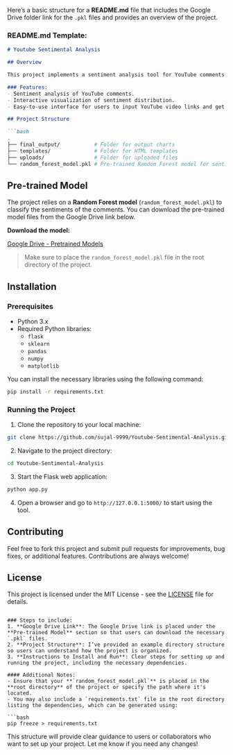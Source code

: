 Here’s a basic structure for a **README.md** file that includes the Google Drive folder link for the `.pkl` files and provides an overview of the project.

### **README.md** Template:

```markdown
# Youtube Sentimental Analysis

## Overview

This project implements a sentiment analysis tool for YouTube comments using machine learning techniques. The core part of the project involves analyzing YouTube video comments to categorize them into different sentiment classes using a pre-trained model. This model uses a **Random Forest classifier** and is stored in a `.pkl` file.

### Features:
- Sentiment analysis of YouTube comments.
- Interactive visualization of sentiment distribution.
- Easy-to-use interface for users to input YouTube video links and get sentiment analysis results.

## Project Structure

```bash
.
├── final_output/           # Folder for output charts
├── templates/              # Folder for HTML templates
├── uploads/                # Folder for uploaded files
└── random_forest_model.pkl # Pre-trained Random Forest model for sentiment analysis
```

## Pre-trained Model

The project relies on a **Random Forest model** (`random_forest_model.pkl`) to classify the sentiments of the comments. You can download the pre-trained model files from the Google Drive link below.

**Download the model:**

[Google Drive - Pretrained Models](https://drive.google.com/drive/folders/1Pw7C_syJAycM8p6y2-BwF8L_rERtmlmQ?usp=sharing)

> Make sure to place the `random_forest_model.pkl` file in the root directory of the project.

## Installation

### Prerequisites

- Python 3.x
- Required Python libraries:
  - `flask`
  - `sklearn`
  - `pandas`
  - `numpy`
  - `matplotlib`

You can install the necessary libraries using the following command:

```bash
pip install -r requirements.txt
```

### Running the Project

1. Clone the repository to your local machine:

```bash
git clone https://github.com/sujal-9999/Youtube-Sentimental-Analysis.git
```

2. Navigate to the project directory:

```bash
cd Youtube-Sentimental-Analysis
```

3. Start the Flask web application:

```bash
python app.py
```

4. Open a browser and go to `http://127.0.0.1:5000/` to start using the tool.

## Contributing

Feel free to fork this project and submit pull requests for improvements, bug fixes, or additional features. Contributions are always welcome!

## License

This project is licensed under the MIT License - see the [LICENSE](LICENSE) file for details.
```

### Steps to include:
1. **Google Drive Link**: The Google Drive link is placed under the **Pre-trained Model** section so that users can download the necessary `.pkl` files.
2. **Project Structure**: I’ve provided an example directory structure so users can understand how the project is organized.
3. **Instructions to Install and Run**: Clear steps for setting up and running the project, including the necessary dependencies.

#### Additional Notes:
- Ensure that your **`random_forest_model.pkl`** is placed in the **root directory** of the project or specify the path where it's located.
- You may also include a `requirements.txt` file in the root directory listing the dependencies, which can be generated using:

```bash
pip freeze > requirements.txt
```

This structure will provide clear guidance to users or collaborators who want to set up your project. Let me know if you need any changes!
